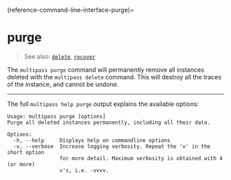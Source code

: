 (reference-command-line-interface-purge)=
# purge

> See also: [`delete`](/reference/command-line-interface/delete), [`recover`](/reference/command-line-interface/recover)

The `multipass purge` command will permanently remove all instances deleted with the `multipass delete` command. This will destroy all the traces of the instance, and cannot be undone.

---

The full `multipass help purge` output explains the available options:

```{code-block} text
Usage: multipass purge [options]
Purge all deleted instances permanently, including all their data.

Options:
  -h, --help     Displays help on commandline options
  -v, --verbose  Increase logging verbosity. Repeat the 'v' in the short option
                 for more detail. Maximum verbosity is obtained with 4 (or more)
                 v's, i.e. -vvvv.
```
